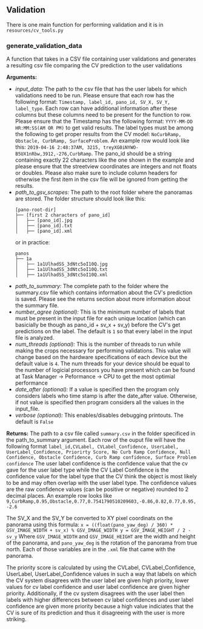 ## Validation
There is one main function for performing validation and it is in ```resources/cv_tools.py```

### generate\_validation\_data
A function that takes in a CSV file containing user validations and generates a resulting csv file comparing the CV prediction to the user validations 

**Arguments:**
- *input\_data:* The path to the csv file that has the user labels for which validations need to be run. Please ensure that each row has the following format: ```Timestamp, label_id, pano_id, SV_X, SV_Y, label_type```. Each row can have additional information after these columns but these columns need to be present for the function to row. Please ensure that the Timestamp has the following format: ```YYYY-MM-DD HR:MM:SS(AM OR PM)``` to get valid results. The label types must be among the following to get proper results from the CV model: ``` NoCurbRamp, Obstacle, CurbRamp, SurfaceProblem ```. An example row would look like this: ```2019-04-16 2:48:37AM, 3215, treyXG0iNYWO-B5UX1nRbw,3912,-276,CurbRamp```. The pano_id should be a string containing exactly 22 characters like the one shown in the example and please ensure that the streetview coordinates are integers and not floats or doubles. Please also make sure to include column headers for otherwise the first item in the csv file will be ignored from getting the results. 
- *path\_to\_gsv\_scrapes:* The path to the root folder where the panoramas are stored. The folder structure should look like this:
	```
	[pano-root-dir]
	├── [first 2 characters of pano_id]
	│   ├── [pano_id].jpg
	│   ├── [pano_id].txt
	│   ├── [pano_id].xml
	```
	or in practice:
	```
	panos
	├── 1a
	│   ├── 1a1UlhadSS_3dNtc5oI10Q.jpg
	│   ├── 1a1UlhadSS_3dNtc5oI10Q.txt
	│   ├── 1a1UlhadSS_3dNtc5oI10Q.xml
	```
- *path\_to\_summary:* The complete path to the folder where the summary.csv file which contains information about the CV's prediction is saved. Please see the returns section about more information about the summary file. 
- *number\_agree (optional):* This is the minimum number of labels that must be present in the input file for each unique location (which can basicially be though as pano_id + sv_x + sv_y) before the CV's get predictions on the label. The default is ```1``` so that every label in the input file is analyzed. 
- *num\_threads (optional):* This is the number of threads to run while making the crops necessary for performing validations. This value will change based on the hardware specifications of each device but the default value is ```4```. The num threads for your device should be equal to the number of logicial processors you have present which can be found at Task Manager -> Peformance -> CPU to get the most optimial performance
- *date\_after (optional):* If a value is specified then the program only considers labels who time stamp is after the date_after value. Otherwise, if not value is specified then program considers all the values in the input_file. 
- *verbose (optional):* This enables/disables debugging printouts. The default is ```False```

**Returns:**
The path to a csv file called ```summary.csv``` in the folder specificed in the path\_to\_summary argument. Each row of the ouput file will have the following format ```label_id,CVLabel, CVLabel_Confidence, UserLabel, UserLabel_Confidence, Priorirty Score, No Curb Ramp Confidence, Null Confidence, Obstacle Confidence, Curb Ramp confidence, Surface Problem confidence``` The user label confidence is the confidence value that the cv gave for the user label type while the CV Label Confidence is the confidence value for the label type that the CV think the object is most likely to be and may often overlap with the user label type. The confidence values are the raw confidence values (can be positive or negative) rounded to 2 decimal places. An example row looks like ```9,CurbRamp,0.95,Obstacle,0.77,0.7541790510209603,-0.86,0.82,0.77,0.95,-2.6```

 The SV_X and the SV_Y be converted to XY pixel coordinats on the panorama using this formula:
			```
			x = ((float(pano_yaw_deg) / 360) * GSV_IMAGE_WIDTH + sv_x) % GSV_IMAGE_WIDTH
    		y = GSV_IMAGE_HEIGHT / 2 - sv_y
    		```
    		Where ```GSV_IMAGE_WIDTH``` and ```GSV_IMAGE_HEIGHT``` are the width and height of the panorama, and ```pano_yaw_deg``` is the rotation of the panorama from true north. Each of those variables are in the ```.xml``` file that came with the panorama. 

The priority score is calculated by using the CVLabel, CVLabel_Confidence, UserLabel, UserLabel_Confidence values in such a way that labels on which the CV system disagrees with the user label are given high priority, lower values for cv label confidence and user label confidence are given higher priority. Additionally, if the cv system disagrees with the user label then labels with higher differences between cv label confidences and user label confidence are given more priority because a high value indiciates that the CV is sure of its prediction and thus it disagreeing with the user is more striking. 